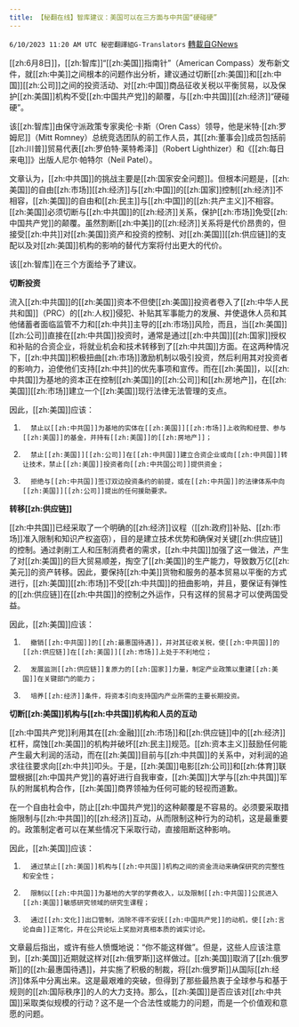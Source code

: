 ```yaml
---
title: 【秘翻在线】智库建议：美国可以在三方面与中共国“硬碰硬”
---
```

`6/10/2023 11:20 AM UTC 秘密翻譯組G-Translators` [轉載自GNews](https://gnews.org/articles/1373946)

[[zh:6月8日]]，[[zh:智库]]“[[zh:美国]]指南针”（American Compass）发布新文件，就[[zh:中美]]之间根本的问题作出分析，建议通过切断[[zh:美国]]和[[zh:中国]][[zh:公司]]之间的投资活动、对[[zh:中国]]商品征收关税以平衡贸易，以及保护[[zh:美国]]机构不受[[zh:中国共产党]]的颠覆，与[[zh:中共国]][[zh:经济]]“硬碰硬”。

该[[zh:智库]]由保守派政策专家奥伦·卡斯（Oren Cass）领导，他是米特·[[zh:罗姆尼]]（Mitt Romney）总统竞选团队的前工作人员，其[[zh:董事会]]成员包括前[[zh:川普]]贸易代表[[zh:罗伯特·莱特希泽]]（Robert Lighthizer）和《[[zh:每日来电]]》出版人尼尔·帕特尔（Neil Patel）。

文章认为，[[zh:中共国]]的挑战主要是[[zh:国家安全问题]]。但根本问题是，[[zh:美国]]的自由[[zh:市场]][[zh:经济]]与[[zh:中国]]的[[zh:国家]]控制[[zh:经济]]不相容，[[zh:美国]]的自由和[[zh:民主]]与[[zh:中国]]的[[zh:共产主义]]不相容。[[zh:美国]]必须切断与[[zh:中共国]]的[[zh:经济]]关系，保护[[zh:市场]]免受[[zh:中国共产党]]的颠覆。虽然割断[[zh:中美]]的[[zh:经济]]关系将是代价昂贵的，但接受[[zh:中共]]对[[zh:美国]]资产和投资的控制、对[[zh:美国]][[zh:供应链]]的支配以及对[[zh:美国]]机构的影响的替代方案将付出更大的代价。

该[[zh:智库]]在三个方面给予了建议。

**切断投资**

流入[[zh:中共国]]的[[zh:美国]]资本不但使[[zh:美国]]投资者卷入了[[zh:中华人民共和国]]（PRC）的[[zh:人权]]侵犯、补贴其军事能力的发展、并使退休人员和其他储蓄者面临监管不力和[[zh:中共]]主导的[[zh:市场]]风险，而且，当[[zh:美国]][[zh:公司]]直接在[[zh:中共国]]投资时，通常是通过[[zh:中共国]][[zh:国家]]授权和补贴的合资企业，将就业机会和技术转移到了[[zh:中共国]]方面。在这两种情况下，[[zh:中共国]]积极扭曲[[zh:市场]]激励机制以吸引投资，然后利用其对投资者的影响力，迫使他们支持[[zh:中共]]的优先事项和宣传。而在[[zh:美国]]，以[[zh:中共国]]为基地的资本正在控制[[zh:美国]]的[[zh:公司]]和[[zh:房地产]]，在[[zh:美国]][[zh:市场]]建立一个[[zh:美国]]现行法律无法管理的支点。

因此，[[zh:美国]]应该：

1.       禁止以[[zh:中共国]]为基地的实体在[[zh:美国]][[zh:市场]]上收购和经营、参与[[zh:美国]]的基金，并持有[[zh:美国]]的[[zh:房地产]]；

2.       禁止[[zh:美国]][[zh:公司]]在[[zh:中共国]]建立合资企业或向[[zh:中共国]]转让技术，禁止[[zh:美国]]投资者向[[zh:中共国公司]]提供资金；

3.       拒绝与[[zh:中共国]]签订双边投资条约的前提，或在[[zh:中共国]]的法律体系中向[[zh:美国]][[zh:公司]]提出的任何援助要求。

**转移[[zh:供应链]]**

[[zh:中共国]]已经采取了一个明确的[[zh:经济]]议程（[[zh:政府]]补贴、[[zh:市场]]准入限制和知识产权盗窃），目的是建立技术优势和确保对关键[[zh:供应链]]的控制。通过剥削工人和压制消费者的需求，[[zh:中共国]]加强了这一做法，产生了对[[zh:美国]]的巨大贸易顺差，掏空了[[zh:美国]]的生产能力，导致数万亿[[zh:美元]]的资产转移。因此，要保持[[zh:中美]]货物和服务的基本贸易以平衡的方式进行，[[zh:美国]][[zh:市场]]不受[[zh:中共国]]的扭曲影响，并且，要保证有弹性的[[zh:供应链]]在[[zh:中共国]]的控制之外运作，只有这样的贸易才可以使两国受益。

因此，[[zh:美国]]应该：

1.       撤销[[zh:中共国]]的[[zh:最惠国待遇]]，并对其征收关税，使[[zh:中共国]]的[[zh:供应链]]在[[zh:美国]][[zh:市场]]上处于不利地位；

2.       发展监测[[zh:供应链]]复原力的[[zh:国家]]力量，制定产业政策以重建[[zh:美国]]在关键部门的能力；

3.       培养[[zh:经济]]条件，将资本引向支持国内产业所需的主要长期投资。

**切断[[zh:美国]]机构与[[zh:中共国]]机构和人员的互动**

[[zh:中国共产党]]利用其在[[zh:金融]][[zh:市场]]和[[zh:供应链]]中的[[zh:经济]]杠杆，腐蚀[[zh:美国]]的机构并破坏[[zh:民主]]规范。[[zh:资本主义]]鼓励任何能产生最大利润的活动，而在[[zh:美国]]目前与[[zh:中共国]]的关系中，对利润的追求往往要求向[[zh:中共]]叩头。于是，[[zh:美国]]电影[[zh:公司]]和[[zh:体育]]联盟根据[[zh:中国共产党]]的喜好进行自我审查，[[zh:美国]]大学与[[zh:中共国]]军队的附属机构合作，[[zh:美国]]商界领袖为任何可能的轻视而道歉。

在一个自由社会中，防止[[zh:中国共产党]]的这种颠覆是不容易的。必须要采取措施限制与[[zh:中共国]]的[[zh:经济]]互动，从而限制这种行为的动机，这是最重要的。政策制定者可以在某些情况下采取行动，直接阻断这种影响。

因此，[[zh:美国]]应该：

1.       通过禁止[[zh:美国]]机构与[[zh:中共国]]机构之间的资金流动来确保研究的完整性和安全性；

2.       限制以[[zh:中共国]]为基地的大学的学费收入，以及限制[[zh:中共国]]公民进入[[zh:美国]]敏感研究领域的研究生课程；

3.       通过[[zh:文化]]出口管制，消除不得不安抚[[zh:中国共产党]]的动机，使[[zh:言论自由]]正常化，并在公共论坛上奖励对真相本质的诚实讨论。

文章最后指出，或许有些人愤慨地说：“你不能这样做”。但是，这些人应该注意到，[[zh:美国]]近期就这样对[[zh:俄罗斯]]这样做过。[[zh:美国]]取消了[[zh:俄罗斯]]的[[zh:最惠国待遇]]，并实施了积极的制裁，将[[zh:俄罗斯]]从国际[[zh:经济]]体系中分离出来。这是最艰难的突破，但得到了那些最热衷于全球参与和基于规则的[[zh:国际秩序]]的人的大力支持。那么，[[zh:美国]]是否应该对[[zh:中共国]]采取类似规模的行动？这不是一个合法性或能力的问题，而是一个价值观和意愿的问题。
